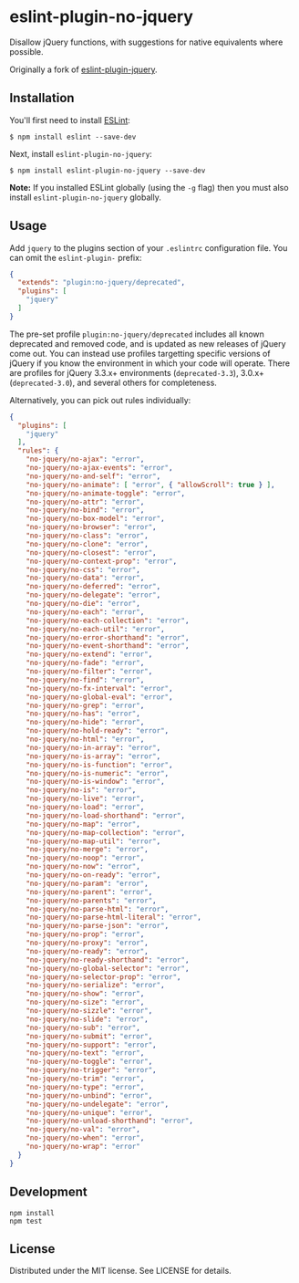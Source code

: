 # eslint-plugin-no-jquery

Disallow jQuery functions, with suggestions for native equivalents where possible.

Originally a fork of [eslint-plugin-jquery](https://github.com/dgraham/eslint-plugin-jquery/).

## Installation

You'll first need to install [ESLint](http://eslint.org):

```
$ npm install eslint --save-dev
```

Next, install `eslint-plugin-no-jquery`:

```
$ npm install eslint-plugin-no-jquery --save-dev
```

**Note:** If you installed ESLint globally (using the `-g` flag) then you must also install `eslint-plugin-no-jquery` globally.

## Usage

Add `jquery` to the plugins section of your `.eslintrc` configuration file. You can omit the `eslint-plugin-` prefix:

```json
{
  "extends": "plugin:no-jquery/deprecated",
  "plugins": [
    "jquery"
  ]
}
```

The pre-set profile `plugin:no-jquery/deprecated` includes all known deprecated and removed code, and is updated as new releases of jQuery come out. You can instead use profiles targetting specific versions of jQuery if you know the environment in which your code will operate. There are profiles for jQuery 3.3.x+ environments (`deprecated-3.3`), 3.0.x+ (`deprecated-3.0`), and several others for completeness.

Alternatively, you can pick out rules individually:

```json
{
  "plugins": [
    "jquery"
  ],
  "rules": {
    "no-jquery/no-ajax": "error",
    "no-jquery/no-ajax-events": "error",
    "no-jquery/no-and-self": "error",
    "no-jquery/no-animate": [ "error", { "allowScroll": true } ],
    "no-jquery/no-animate-toggle": "error",
    "no-jquery/no-attr": "error",
    "no-jquery/no-bind": "error",
    "no-jquery/no-box-model": "error",
    "no-jquery/no-browser": "error",
    "no-jquery/no-class": "error",
    "no-jquery/no-clone": "error",
    "no-jquery/no-closest": "error",
    "no-jquery/no-context-prop": "error",
    "no-jquery/no-css": "error",
    "no-jquery/no-data": "error",
    "no-jquery/no-deferred": "error",
    "no-jquery/no-delegate": "error",
    "no-jquery/no-die": "error",
    "no-jquery/no-each": "error",
    "no-jquery/no-each-collection": "error",
    "no-jquery/no-each-util": "error",
    "no-jquery/no-error-shorthand": "error",
    "no-jquery/no-event-shorthand": "error",
    "no-jquery/no-extend": "error",
    "no-jquery/no-fade": "error",
    "no-jquery/no-filter": "error",
    "no-jquery/no-find": "error",
    "no-jquery/no-fx-interval": "error",
    "no-jquery/no-global-eval": "error",
    "no-jquery/no-grep": "error",
    "no-jquery/no-has": "error",
    "no-jquery/no-hide": "error",
    "no-jquery/no-hold-ready": "error",
    "no-jquery/no-html": "error",
    "no-jquery/no-in-array": "error",
    "no-jquery/no-is-array": "error",
    "no-jquery/no-is-function": "error",
    "no-jquery/no-is-numeric": "error",
    "no-jquery/no-is-window": "error",
    "no-jquery/no-is": "error",
    "no-jquery/no-live": "error",
    "no-jquery/no-load": "error",
    "no-jquery/no-load-shorthand": "error",
    "no-jquery/no-map": "error",
    "no-jquery/no-map-collection": "error",
    "no-jquery/no-map-util": "error",
    "no-jquery/no-merge": "error",
    "no-jquery/no-noop": "error",
    "no-jquery/no-now": "error",
    "no-jquery/no-on-ready": "error",
    "no-jquery/no-param": "error",
    "no-jquery/no-parent": "error",
    "no-jquery/no-parents": "error",
    "no-jquery/no-parse-html": "error",
    "no-jquery/no-parse-html-literal": "error",
    "no-jquery/no-parse-json": "error",
    "no-jquery/no-prop": "error",
    "no-jquery/no-proxy": "error",
    "no-jquery/no-ready": "error",
    "no-jquery/no-ready-shorthand": "error",
    "no-jquery/no-global-selector": "error",
    "no-jquery/no-selector-prop": "error",
    "no-jquery/no-serialize": "error",
    "no-jquery/no-show": "error",
    "no-jquery/no-size": "error",
    "no-jquery/no-sizzle": "error",
    "no-jquery/no-slide": "error",
    "no-jquery/no-sub": "error",
    "no-jquery/no-submit": "error",
    "no-jquery/no-support": "error",
    "no-jquery/no-text": "error",
    "no-jquery/no-toggle": "error",
    "no-jquery/no-trigger": "error",
    "no-jquery/no-trim": "error",
    "no-jquery/no-type": "error",
    "no-jquery/no-unbind": "error",
    "no-jquery/no-undelegate": "error",
    "no-jquery/no-unique": "error",
    "no-jquery/no-unload-shorthand": "error",
    "no-jquery/no-val": "error",
    "no-jquery/no-when": "error",
    "no-jquery/no-wrap": "error"
  }
}
```

## Development

```
npm install
npm test
```

## License

Distributed under the MIT license. See LICENSE for details.
